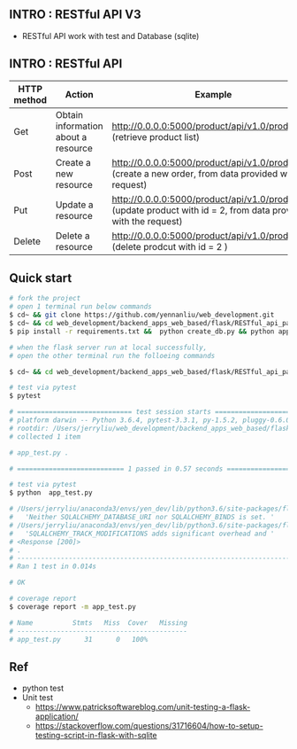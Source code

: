 ## INTRO : RESTful API V3
  - RESTful API work with test and Database (sqlite)

## INTRO : RESTful API 
|  HTTP method | Action | Example |
| --- | -------- | ---- | 
|Get| Obtain information about a resource | http://0.0.0.0:5000/product/api/v1.0/products <br>(retrieve product list) | 
|Post| Create a new resource | http://0.0.0.0:5000/product/api/v1.0/products <br> (create a new order, from data provided with the request)| 
|Put| Update a resource | http://0.0.0.0:5000/product/api/v1.0/products/2 <br> (update product with id = 2, from data provided with the request) | 
|Delete| Delete a resource | http://0.0.0.0:5000/product/api/v1.0/products/2 <br> (delete prodcut with id = 2 ) | 

## Quick start 
``` bash
# fork the project 
# open 1 terminal run below commands 
$ cd~ && git clone https://github.com/yennanliu/web_development.git
$ cd~ && cd web_development/backend_apps_web_based/flask/RESTful_api_part3
$ pip install -r requirements.txt &&  python create_db.py && python app.py 

# when the flask server run at local successfully, 
# open the other terminal run the folloeing commands 
```
```bash
$ cd~ && cd web_development/backend_apps_web_based/flask/RESTful_api_part3

# test via pytest 
$ pytest

# ============================= test session starts ==============================
# platform darwin -- Python 3.6.4, pytest-3.3.1, py-1.5.2, pluggy-0.6.0
# rootdir: /Users/jerryliu/web_development/backend_apps_web_based/flask/RESTful_api_part3, inifile:
# collected 1 item                                                               

# app_test.py .                                                            [100%]

# =========================== 1 passed in 0.57 seconds ===========================

# test via pytest 
$ python  app_test.py 

# /Users/jerryliu/anaconda3/envs/yen_dev/lib/python3.6/site-packages/flask_sqlalchemy/__init__.py:814: UserWarning: Neither SQLALCHEMY_DATABASE_URI nor SQLALCHEMY_BINDS is set. Defaulting SQLALCHEMY_DATABASE_URI to "sqlite:///:memory:".
#   'Neither SQLALCHEMY_DATABASE_URI nor SQLALCHEMY_BINDS is set. '
# /Users/jerryliu/anaconda3/envs/yen_dev/lib/python3.6/site-packages/flask_sqlalchemy/__init__.py:835: FSADeprecationWarning: SQLALCHEMY_TRACK_MODIFICATIONS adds significant overhead and will be disabled by default in the future.  Set it to True or False to suppress this warning.
#   'SQLALCHEMY_TRACK_MODIFICATIONS adds significant overhead and '
# <Response [200]>
# .
# ----------------------------------------------------------------------
# Ran 1 test in 0.014s

# OK

# coverage report
$ coverage report -m app_test.py

# Name          Stmts   Miss  Cover   Missing
# -------------------------------------------
# app_test.py      31      0   100%

```
## Ref 
- python test 
- Unit test 
	- https://www.patricksoftwareblog.com/unit-testing-a-flask-application/
	- https://stackoverflow.com/questions/31716604/how-to-setup-testing-script-in-flask-with-sqlite